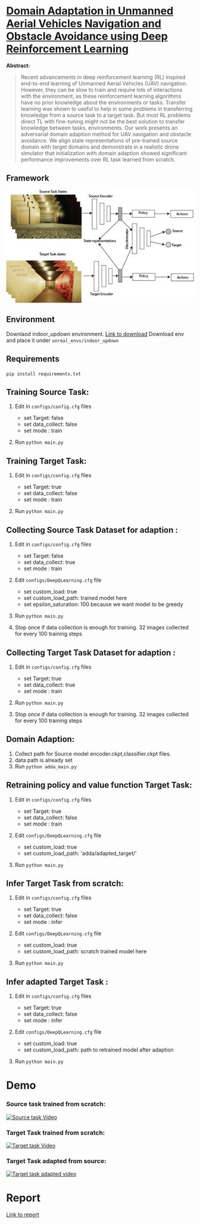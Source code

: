 


# [Domain Adaptation in Unmanned Aerial Vehicles Navigation and Obstacle Avoidance using Deep Reinforcement Learning](https://github.com/hemanthkandula/Drone-Navigation-Domain-Adaption)

**Abstract:**

>  Recent advancements in deep reinforcement learning (RL) inspired end-to-end learning of Unmanned Aerial Vehicles (UAV) navigation. However, they can be slow to train and require lots of interactions with the environment, as these reinforcement learning algorithms have no prior knowledge about the environments or tasks. Transfer learning was shown to useful to help in some problems in transferring knowledge from a source task to a target task. But most RL problems direct TL with fine-tuning might not be the best solution to transfer knowledge between tasks, environments. Our work presents an adversarial domain adaption method for UAV navigation and obstacle avoidance. We align state representations of pre-trained source domain with target domains and demonstrate in a realistic drone simulator that initialization with domain adaption showed significant performance improvements over RL task learned from scratch.

## Framework
<img src="figures/arch_main.png" alt="drawing" width="600px"/>



## Environment
 Downlaod indoor_updown environment. [Link to download](https://tufts.box.com/s/walg8vs7mjm6i3nnczlupd41vaymg8dy) Download env and place it under ```unreal_envs/indoor_updown```

## Requirements
```pip install requirements.txt```

## Training Source Task:

1. Edit in ```configs/config.cfg``` files
    - set Target: false
    - set data_collect: false
    - set mode : train

2. Run ``` python main.py ```


## Training Target Task:

1. Edit in ```configs/config.cfg``` files
    - set Target: true
    - set data_collect: false
    - set mode : train

2. Run ``` python main.py ```


## Collecting Source Task Dataset for adaption :

1. Edit in ```configs/config.cfg``` files
    - set Target: false
    - set data_collect: true
    - set mode : train
 
2. Edit  ```configs/DeepQLearning.cfg``` file
    - set custom_load: true
    - set custom_load_path: trained model here 
    - set epsilon_saturation: 100 because we want model to be greedy



2. Run ``` python main.py ```

3. Stop once if data collection  is enough for training.
    32 images collected for every 100 training steps


## Collecting Target Task Dataset for adaption :

1. Edit in ```configs/config.cfg``` files
    - set Target: true
    - set data_collect: true
    - set mode : train

2. Run ``` python main.py ```

3. Stop once if data collection  is enough for training.
    32 images collected for every 100 training steps


## Domain Adaption:

1. Collect path for Source model encoder.ckpt,classifier.ckpt files.
2. data path is already set
3.  Run ``` python adda_main.py ```




## Retraining policy and value function Target Task:

1. Edit in ```configs/config.cfg``` files
    - set Target: true
    - set data_collect: false
    - set mode : train

2. Edit  ```configs/DeepQLearning.cfg``` file
    - set custom_load: true
    - set custom_load_path: 'adda/adapted_target/'


2. Run ``` python main.py ```



## Infer Target Task from scratch:

1. Edit in ```configs/config.cfg``` files
    - set Target: true
    - set data_collect: false
    - set mode : infer

2. Edit  ```configs/DeepQLearning.cfg``` file
    - set custom_load: true
    - set custom_load_path: scratch trained model here

2. Run ``` python main.py ```




## Infer adapted Target Task :

1. Edit in ```configs/config.cfg``` files
    - set Target: true
    - set data_collect: false
    - set mode : infer

2. Edit  ```configs/DeepQLearning.cfg``` file
    - set custom_load: true
    - set custom_load_path: path to retrained model after adaption 

2. Run ``` python main.py ```


# Demo 
### Source task trained from scratch:
[![Source task Video](https://img.youtube.com/vi/labaaEGMAwk/0.jpg)](https://www.youtube.com/watch?v=labaaEGMAwk)

### Target Task trained from scratch:

[![Target task Video](https://img.youtube.com/vi/_4xZucB2xFk/0.jpg)](https://www.youtube.com/watch?v=_4xZucB2xFk)


### Target Task adapted from source:

[![Target task adapted video](https://img.youtube.com/vi/ys8d9M-L6wk/0.jpg)](https://www.youtube.com/watch?v=ys8d9M-L6wk)

# Report 
[Link to report](https://github.com/hemanthkandula/Drone-Navigation-Domain-Adaption-Deep-RL/blob/main/Report.pdf)
<!--- https://github.com/hemanthkandula/Drone-Navigation-Domain-Adaption-Deep-RL/blob/main/Report.pdf -->
